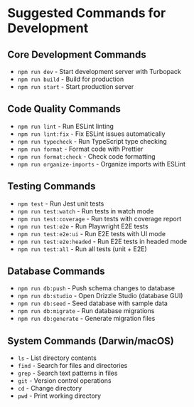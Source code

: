 # Suggested Commands for Development

## Core Development Commands
- `npm run dev` - Start development server with Turbopack
- `npm run build` - Build for production  
- `npm run start` - Start production server

## Code Quality Commands
- `npm run lint` - Run ESLint linting
- `npm run lint:fix` - Fix ESLint issues automatically
- `npm run typecheck` - Run TypeScript type checking
- `npm run format` - Format code with Prettier
- `npm run format:check` - Check code formatting
- `npm run organize-imports` - Organize imports with ESLint

## Testing Commands
- `npm test` - Run Jest unit tests
- `npm run test:watch` - Run tests in watch mode
- `npm run test:coverage` - Run tests with coverage report
- `npm run test:e2e` - Run Playwright E2E tests
- `npm run test:e2e:ui` - Run E2E tests with UI mode
- `npm run test:e2e:headed` - Run E2E tests in headed mode
- `npm run test:all` - Run all tests (unit + E2E)

## Database Commands
- `npm run db:push` - Push schema changes to database
- `npm run db:studio` - Open Drizzle Studio (database GUI)
- `npm run db:seed` - Seed database with sample data
- `npm run db:migrate` - Run database migrations
- `npm run db:generate` - Generate migration files

## System Commands (Darwin/macOS)
- `ls` - List directory contents
- `find` - Search for files and directories
- `grep` - Search text patterns in files
- `git` - Version control operations
- `cd` - Change directory
- `pwd` - Print working directory